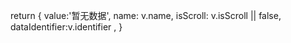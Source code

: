 return {
				value:'暂无数据',
				name: v.name,
				isScroll: v.isScroll || false,
				dataIdentifier:v.identifier ,
			}
